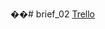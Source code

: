 ��#   b r i e f _ 0 2 
 
<a href="https://trello.com/invite/b/65fac80d815f486bf403ebc5/ATTIf7bdc8b2c1fcef8cf71307e566471cd8F5D6C2B2/cinemas"> Trello </a>
 
